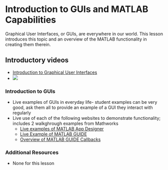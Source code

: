 # **Introduction to GUIs and MATLAB Capabilities**
Graphical User Interfaces, or GUIs, are everywhere in our world. 
This lesson introduces this topic and an overview of the MATLAB functionality in creating them therein.

## **Introductory videos**
 * [Introduction to Graphical User Interfaces](https://www.youtube.com/watch?v=XIGSJshYb90&feature=emb_title&ab_channel=CrashCourse)
 * [![](http://img.youtube.com/vi/XIGSJshYb90/0.jpg)](http://www.youtube.com/watch?v=XIGSJshYb90 "")

### **Introduction to GUIs**
* Live examples of GUIs in everyday life- student examples can be very good, ask them all to provide an example of a GUI they interact with regularly
* Live use of each of the following websites to demonstrate functionality; includes 2 walkghrough examples from Mathworks
  * [Live examples of MATLAB App Designer](https://www.mathworks.com/help/matlab/creating_guis/ways-to-build-matlab-guis.html)
  * [Live Example of MATLAB GUIDE](https://www.mathworks.com/help/matlab/creating_guis/about-the-simple-guide-gui-example.html)
  * [Overview of MATLAB GUIDE Callbacks](https://www.mathworks.com/help/matlab/creating_guis/add-code-for-components-in-callbacks.html)

### **Additional Resources**
* None for this lesson
